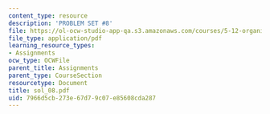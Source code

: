 ```yaml
---
content_type: resource
description: 'PROBLEM SET #8'
file: https://ol-ocw-studio-app-qa.s3.amazonaws.com/courses/5-12-organic-chemistry-i-spring-2003/7966d5cb273e67d79c07e85608cda287_sol_08.pdf
file_type: application/pdf
learning_resource_types:
- Assignments
ocw_type: OCWFile
parent_title: Assignments
parent_type: CourseSection
resourcetype: Document
title: sol_08.pdf
uid: 7966d5cb-273e-67d7-9c07-e85608cda287
---
```

